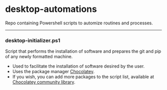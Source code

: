# desktop-automations
Repo containing Powershell scripts to automize routines and processes.

---

### desktop-initializer.ps1
Script that performs the installation of software and prepares the git and pip of any newly formatted machine.
- Used to facilitate the installation of software desired by the user.
- Uses the package manager [Chocolatey](https://community.chocolatey.org/).
- If you wish, you can add more packages to the script list, available at [Chocolatey community library](https://community.chocolatey.org/packages).
